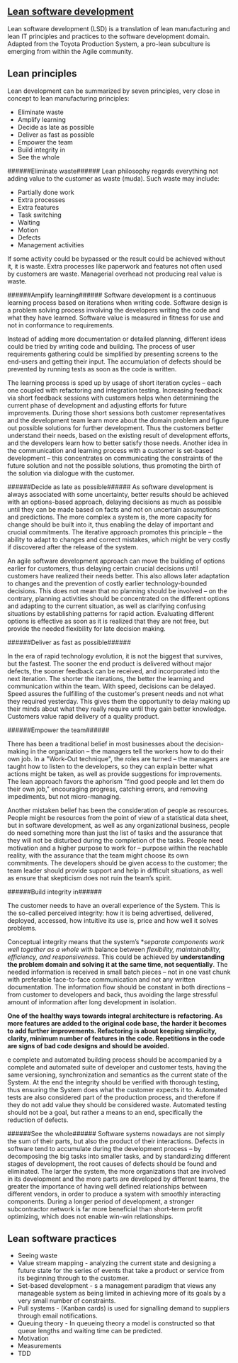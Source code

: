 [Lean software development](https://en.wikipedia.org/wiki/Lean_software_development)
--------------------------------------------------

Lean software development (LSD) is a translation of lean manufacturing and lean IT principles and practices to the software development domain. Adapted from the Toyota Production System, a pro-lean subculture is emerging from within the Agile community.

Lean principles
--------------------------------------------------
Lean development can be summarized by seven principles, very close in concept to lean manufacturing principles:

- Eliminate waste
- Amplify learning
- Decide as late as possible
- Deliver as fast as possible
- Empower the team
- Build integrity in
- See the whole

######Eliminate waste######
Lean philosophy regards everything not adding value to the customer as waste (muda). Such waste may include:

- Partially done work
- Extra processes
- Extra features
- Task switching
- Waiting
- Motion
- Defects
- Management activities

If some activity could be bypassed or the result could be achieved without it, it is waste. 
Extra processes like paperwork and features not often used by customers are waste.
Managerial overhead not producing real value is waste.

######Amplify learning######
Software development is a continuous learning process based on iterations when writing code. Software design is a problem solving process involving the developers writing the code and what they have learned. Software value is measured in fitness for use and not in conformance to requirements.

Instead of adding more documentation or detailed planning, different ideas could be tried by writing code and building. The process of user requirements gathering could be simplified by presenting screens to the end-users and getting their input. The accumulation of defects should be prevented by running tests as soon as the code is written.

The learning process is sped up by usage of short iteration cycles – each one coupled with refactoring and integration testing. Increasing feedback via short feedback sessions with customers helps when determining the current phase of development and adjusting efforts for future improvements. During those short sessions both customer representatives and the development team learn more about the domain problem and figure out possible solutions for further development. Thus the customers better understand their needs, based on the existing result of development efforts, and the developers learn how to better satisfy those needs. Another idea in the communication and learning process with a customer is set-based development – this concentrates on communicating the constraints of the future solution and not the possible solutions, thus promoting the birth of the solution via dialogue with the customer.

######Decide as late as possible######
As software development is always associated with some uncertainty, better results should be achieved with an options-based approach, delaying decisions as much as possible until they can be made based on facts and not on uncertain assumptions and predictions. The more complex a system is, the more capacity for change should be built into it, thus enabling the delay of important and crucial commitments. The iterative approach promotes this principle – the ability to adapt to changes and correct mistakes, which might be very costly if discovered after the release of the system.

An agile software development approach can move the building of options earlier for customers, thus delaying certain crucial decisions until customers have realized their needs better. This also allows later adaptation to changes and the prevention of costly earlier technology-bounded decisions. This does not mean that no planning should be involved – on the contrary, planning activities should be concentrated on the different options and adapting to the current situation, as well as clarifying confusing situations by establishing patterns for rapid action. Evaluating different options is effective as soon as it is realized that they are not free, but provide the needed flexibility for late decision making.

######Deliver as fast as possible######

In the era of rapid technology evolution, it is not the biggest that survives, but the fastest. The sooner the end product is delivered without major defects, the sooner feedback can be received, and incorporated into the next iteration. The shorter the iterations, the better the learning and communication within the team. With speed, decisions can be delayed. Speed assures the fulfilling of the customer's present needs and not what they required yesterday. This gives them the opportunity to delay making up their minds about what they really require until they gain better knowledge. Customers value rapid delivery of a quality product.

######Empower the team######

There has been a traditional belief in most businesses about the decision-making in the organization – the managers tell the workers how to do their own job. In a "Work-Out technique", the roles are turned – the managers are taught how to listen to the developers, so they can explain better what actions might be taken, as well as provide suggestions for improvements. The lean approach favors the aphorism "find good people and let them do their own job," encouraging progress, catching errors, and removing impediments, but not micro-managing.

Another mistaken belief has been the consideration of people as resources. People might be resources from the point of view of a statistical data sheet, but in software development, as well as any organizational business, people do need something more than just the list of tasks and the assurance that they will not be disturbed during the completion of the tasks. People need motivation and a higher purpose to work for – purpose within the reachable reality, with the assurance that the team might choose its own commitments. The developers should be given access to the customer; the team leader should provide support and help in difficult situations, as well as ensure that skepticism does not ruin the team’s spirit.


######Build integrity in######

The customer needs to have an overall experience of the System. This is the so-called perceived integrity: how it is being advertised, delivered, deployed, accessed, how intuitive its use is, price and how well it solves problems.

Conceptual integrity means that the system’s **separate components work well together as a whole* with balance between *flexibility, maintainability, efficiency, and responsiveness*. This could be achieved by **understanding the problem domain and solving it at the same time, not sequentially**. The needed information is received in small batch pieces – not in one vast chunk with preferable face-to-face communication and not any written documentation. The information flow should be constant in both directions – from customer to developers and back, thus avoiding the large stressful amount of information after long development in isolation.

**One of the healthy ways towards integral architecture is refactoring. As more features are added to the original code base, the harder it becomes to add further improvements. Refactoring is about keeping simplicity, clarity, minimum number of features in the code. Repetitions in the code are signs of bad code designs and should be avoided.**

e complete and automated building process should be accompanied by a complete and automated suite of developer and customer tests, having the same versioning, synchronization and semantics as the current state of the System. At the end the integrity should be verified with thorough testing, thus ensuring the System does what the customer expects it to. Automated tests are also considered part of the production process, and therefore if they do not add value they should be considered waste. Automated testing should not be a goal, but rather a means to an end, specifically the reduction of defects.

######See the whole######
Software systems nowadays are not simply the sum of their parts, but also the product of their interactions. Defects in software tend to accumulate during the development process – by decomposing the big tasks into smaller tasks, and by standardizing different stages of development, the root causes of defects should be found and eliminated. The larger the system, the more organizations that are involved in its development and the more parts are developed by different teams, the greater the importance of having well defined relationships between different vendors, in order to produce a system with smoothly interacting components. During a longer period of development, a stronger subcontractor network is far more beneficial than short-term profit optimizing, which does not enable win-win relationships.


Lean software practices
---------------------------------------------------------------------------
- Seeing waste
- Value stream mapping - analyzing the current state and designing a future state for the series of events that take a product or service from its beginning through to the customer.
- Set-based development - s a management paradigm that views any manageable system as being limited in achieving more of its goals by a very small number of constraints.
- Pull systems - (Kanban cards) is used for signalling demand to suppliers through email notifications.
- Queuing theory - In queueing theory a model is constructed so that queue lengths and waiting time can be predicted.
- Motivation
- Measurements
- TDD
